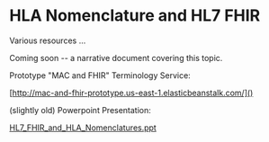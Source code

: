 HLA Nomenclature and HL7 FHIR
=============================

Various resources ...

Coming soon -- a narrative document covering this topic.

Prototype "MAC and FHIR" Terminology Service:

[http://mac-and-fhir-prototype.us-east-1.elasticbeanstalk.com/]()

(slightly old) Powerpoint Presentation:

[HL7_FHIR_and_HLA_Nomenclatures.ppt]()
